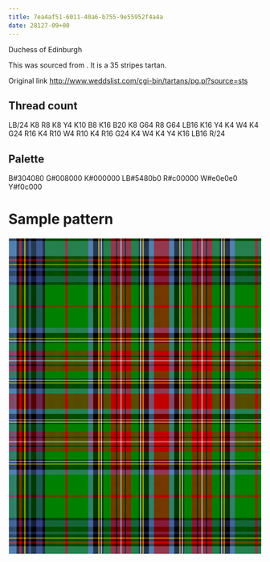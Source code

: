 ```yaml
---
title: 7ea4af51-6011-40a6-b755-9e55952f4a4a
date: 28127-09+00
---
```

Duchess of Edinburgh

This was sourced from <no value>.  It is a 35 stripes tartan.

Original link http://www.weddslist.com/cgi-bin/tartans/pg.pl?source=sts

## Thread count
LB/24 K8 R8 K8 Y4 K10 B8 K16 B20 K8 G64 R8 G64 LB16 K16 Y4 K4 W4 K4 G24 R16 K4 R10 W4 R10 K4 R16 G24 K4 W4 K4 Y4 K16 LB16 R/24

## Palette
B#304080 G#008000 K#000000 LB#5480b0 R#c00000 W#e0e0e0 Y#f0c000

# Sample pattern

![Tartan detail](tartan.png "LB/24 K8 R8 K8 Y4 K10 B8 K16 B20 K8 G64 R8 G64 LB16 K16 Y4 K4 W4 K4 G24 R16 K4 R10 W4 R10 K4 R16 G24 K4 W4 K4 Y4 K16 LB16 R/24 tartan")